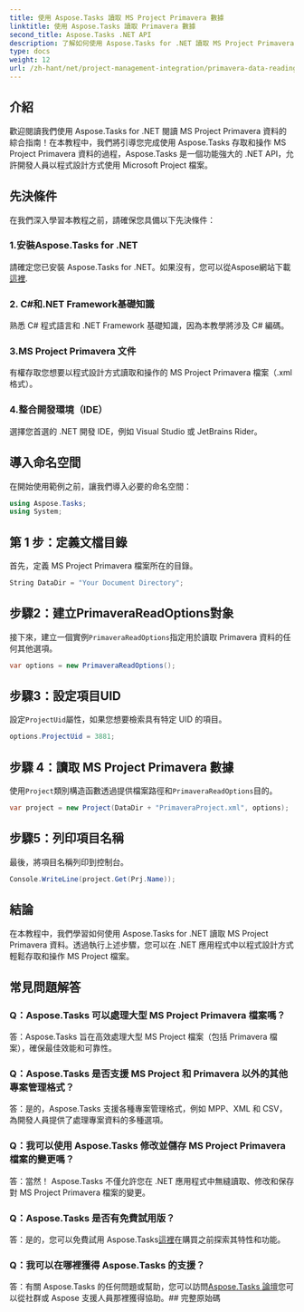 ```yaml
---
title: 使用 Aspose.Tasks 讀取 MS Project Primavera 數據
linktitle: 使用 Aspose.Tasks 讀取 Primavera 數據
second_title: Aspose.Tasks .NET API
description: 了解如何使用 Aspose.Tasks for .NET 讀取 MS Project Primavera 資料。帶有程式碼範例的分步指南。
type: docs
weight: 12
url: /zh-hant/net/project-management-integration/primavera-data-reading/
---
```

## 介紹
歡迎閱讀我們使用 Aspose.Tasks for .NET 閱讀 MS Project Primavera 資料的綜合指南！在本教程中，我們將引導您完成使用 Aspose.Tasks 存取和操作 MS Project Primavera 資料的過程，Aspose.Tasks 是一個功能強大的 .NET API，允許開發人員以程式設計方式使用 Microsoft Project 檔案。
## 先決條件
在我們深入學習本教程之前，請確保您具備以下先決條件：
### 1.安裝Aspose.Tasks for .NET
請確定您已安裝 Aspose.Tasks for .NET。如果沒有，您可以從Aspose網站下載[這裡](https://releases.aspose.com/tasks/net/).
### 2. C#和.NET Framework基礎知識
熟悉 C# 程式語言和 .NET Framework 基礎知識，因為本教學將涉及 C# 編碼。
### 3.MS Project Primavera 文件
有權存取您想要以程式設計方式讀取和操作的 MS Project Primavera 檔案（.xml 格式）。
### 4.整合開發環境（IDE）
選擇您首選的 .NET 開發 IDE，例如 Visual Studio 或 JetBrains Rider。

## 導入命名空間
在開始使用範例之前，讓我們導入必要的命名空間：
```csharp
using Aspose.Tasks;
using System;

```

## 第 1 步：定義文檔目錄
首先，定義 MS Project Primavera 檔案所在的目錄。
```csharp
String DataDir = "Your Document Directory";
```
## 步驟2：建立PrimaveraReadOptions對象
接下來，建立一個實例`PrimaveraReadOptions`指定用於讀取 Primavera 資料的任何其他選項。
```csharp
var options = new PrimaveraReadOptions();
```
## 步驟3：設定項目UID
設定`ProjectUid`屬性，如果您想要檢索具有特定 UID 的項目。
```csharp
options.ProjectUid = 3881;
```
## 步驟 4：讀取 MS Project Primavera 數據
使用`Project`類別構造函數透過提供檔案路徑和`PrimaveraReadOptions`目的。
```csharp
var project = new Project(DataDir + "PrimaveraProject.xml", options);
```
## 步驟5：列印項目名稱
最後，將項目名稱列印到控制台。
```csharp
Console.WriteLine(project.Get(Prj.Name));
```

## 結論
在本教程中，我們學習如何使用 Aspose.Tasks for .NET 讀取 MS Project Primavera 資料。透過執行上述步驟，您可以在 .NET 應用程式中以程式設計方式輕鬆存取和操作 MS Project 檔案。
## 常見問題解答
### Q：Aspose.Tasks 可以處理大型 MS Project Primavera 檔案嗎？
答：Aspose.Tasks 旨在高效處理大型 MS Project 檔案（包括 Primavera 檔案），確保最佳效能和可靠性。
### Q：Aspose.Tasks 是否支援 MS Project 和 Primavera 以外的其他專案管理格式？
答：是的，Aspose.Tasks 支援各種專案管理格式，例如 MPP、XML 和 CSV，為開發人員提供了處理專案資料的多種選項。
### Q：我可以使用 Aspose.Tasks 修改並儲存 MS Project Primavera 檔案的變更嗎？
答：當然！ Aspose.Tasks 不僅允許您在 .NET 應用程式中無縫讀取、修改和保存對 MS Project Primavera 檔案的變更。
### Q：Aspose.Tasks 是否有免費試用版？
答：是的，您可以免費試用 Aspose.Tasks[這裡](https://releases.aspose.com/)在購買之前探索其特性和功能。
### Q：我可以在哪裡獲得 Aspose.Tasks 的支援？
答：有關 Aspose.Tasks 的任何問題或幫助，您可以訪問[Aspose.Tasks 論壇](https://forum.aspose.com/c/tasks/15)您可以從社群或 Aspose 支援人員那裡獲得協助。## 完整原始碼